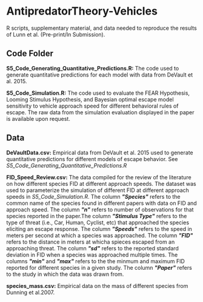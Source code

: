 # AntipredatorTheory-Vehicles
R scripts, supplementary material, and data needed to reproduce the results of Lunn et al. (Pre-print/In Submission).

## Code Folder

**S5_Code_Generating_Quantitative_Predictions.R:** The code used to generate quantitative predictions for each model with data from DeVault et al. 2015.  

**S5_Code_Simulation.R:** The code used to evaluate the FEAR Hypothesis, Looming Stimulus Hypothesis, and Bayesian optimal escape model sensitivity to vehicle approach speed for different behavioral rules of escape. The raw data from the simulation evaluation displayed in the paper is available upon request. 

## Data

**DeVaultData.csv:** Empirical data from DeVault et al. 2015 used to generate quantitative predictions for different models of escape behavior. See *S5_Code_Generating_Quantitative_Predictions.R*

**FID_Speed_Review.csv:** The data compiled for the review of the literature on how different species FID at different approach speeds. The dataset was used to parameterize the simulation of different FID at different approach speeds in *S5_Code_Simulation.R*. The column ***"Species"*** refers to the common name of the species found in different papers with data on FID and approach speed. The column ***"n"*** refers to number of observations for that species reported in the paper.The column ***"Stimulus Type"*** refers to the type of threat (i.e., Car, Human, Cyclist, etc) that approached the species eliciting an escape response. The column ***"Speeds"*** refers to the speed in meters per second at which a species was approached. The column ***"FID"*** refers to the distance in meters at whicha  spieces escaped from an approaching threat. The column ***"sd"*** refers to the reported standard deviation in FID when a species was approached multiple times. The columns ***"min"*** and ***"max"*** refers to the  the minmum and maximum FID reported for different species in a given study. The column ***"Paper"*** refers to the study in which the data was drawn from. 

**species_mass.csv:** Empirical data on the mass of different species from Dunning et al.2007. 
